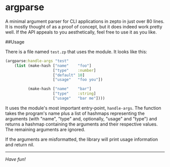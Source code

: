 # argparse

A minimal argument parser for CLI applications in zepto in just
over 80 lines. It is mostly thought of as a proof of concept, but
it does indeed work pretty well. If the API appeals to you
aesthetically, feel free to use it as you like.

##Usage

There is a file named `test.zp` that uses the module.
It looks like this:

```clojure
(argparse:handle-args "test"
    (list (make-hash ["name"    "foo"]
                     ["type"    :number]
                     ["default" 10]
                     ["usage"   "foo you"])

          (make-hash ["name"    "bar"]
                     ["type"    :string]
                     ["usage"   "bar me"])))
```

It uses the module's most important entry-point, `handle-args`.
The function takes the program's name plus a list of hashmaps
representing the arguments (with "name", "type" and, optionally,
"usage" and "type") and returns a hashmap containing the arguments
and their respective values. The remaining arguments are ignored.

If the arguments are misformatted, the library will print usage
information and return nil.

<hr style="color: white"/>

*Have fun!*
